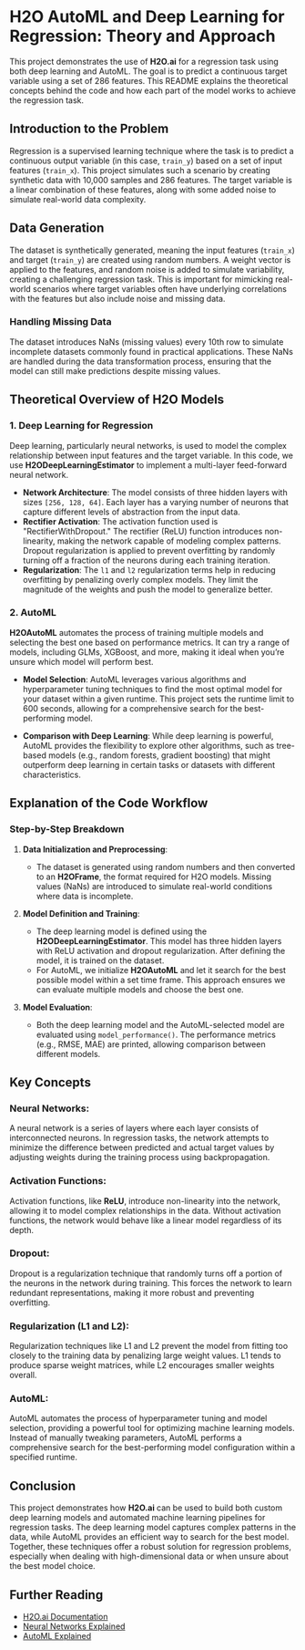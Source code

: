 # H2O AutoML and Deep Learning for Regression: Theory and Approach

This project demonstrates the use of **H2O.ai** for a regression task using both deep learning and AutoML. The goal is to predict a continuous target variable using a set of 286 features. This README explains the theoretical concepts behind the code and how each part of the model works to achieve the regression task.

## Introduction to the Problem

Regression is a supervised learning technique where the task is to predict a continuous output variable (in this case, `train_y`) based on a set of input features (`train_x`). This project simulates such a scenario by creating synthetic data with 10,000 samples and 286 features. The target variable is a linear combination of these features, along with some added noise to simulate real-world data complexity.

## Data Generation

The dataset is synthetically generated, meaning the input features (`train_x`) and target (`train_y`) are created using random numbers. A weight vector is applied to the features, and random noise is added to simulate variability, creating a challenging regression task. This is important for mimicking real-world scenarios where target variables often have underlying correlations with the features but also include noise and missing data.

### Handling Missing Data
The dataset introduces NaNs (missing values) every 10th row to simulate incomplete datasets commonly found in practical applications. These NaNs are handled during the data transformation process, ensuring that the model can still make predictions despite missing values.

## Theoretical Overview of H2O Models

### 1. **Deep Learning for Regression**

Deep learning, particularly neural networks, is used to model the complex relationship between input features and the target variable. In this code, we use **H2ODeepLearningEstimator** to implement a multi-layer feed-forward neural network.

- **Network Architecture**: 
  The model consists of three hidden layers with sizes `[256, 128, 64]`. Each layer has a varying number of neurons that capture different levels of abstraction from the input data. 
- **Rectifier Activation**: 
  The activation function used is "RectifierWithDropout." The rectifier (ReLU) function introduces non-linearity, making the network capable of modeling complex patterns. Dropout regularization is applied to prevent overfitting by randomly turning off a fraction of the neurons during each training iteration.
- **Regularization**: 
  The `l1` and `l2` regularization terms help in reducing overfitting by penalizing overly complex models. They limit the magnitude of the weights and push the model to generalize better.

### 2. **AutoML**

**H2OAutoML** automates the process of training multiple models and selecting the best one based on performance metrics. It can try a range of models, including GLMs, XGBoost, and more, making it ideal when you’re unsure which model will perform best.

- **Model Selection**: 
  AutoML leverages various algorithms and hyperparameter tuning techniques to find the most optimal model for your dataset within a given runtime. This project sets the runtime limit to 600 seconds, allowing for a comprehensive search for the best-performing model.

- **Comparison with Deep Learning**: 
  While deep learning is powerful, AutoML provides the flexibility to explore other algorithms, such as tree-based models (e.g., random forests, gradient boosting) that might outperform deep learning in certain tasks or datasets with different characteristics.

## Explanation of the Code Workflow

### Step-by-Step Breakdown

1. **Data Initialization and Preprocessing**:
   - The dataset is generated using random numbers and then converted to an **H2OFrame**, the format required for H2O models. Missing values (NaNs) are introduced to simulate real-world conditions where data is incomplete.
   
2. **Model Definition and Training**:
   - The deep learning model is defined using the **H2ODeepLearningEstimator**. This model has three hidden layers with ReLU activation and dropout regularization. After defining the model, it is trained on the dataset.
   - For AutoML, we initialize **H2OAutoML** and let it search for the best possible model within a set time frame. This approach ensures we can evaluate multiple models and choose the best one.

3. **Model Evaluation**:
   - Both the deep learning model and the AutoML-selected model are evaluated using `model_performance()`. The performance metrics (e.g., RMSE, MAE) are printed, allowing comparison between different models.

## Key Concepts

### **Neural Networks**:
A neural network is a series of layers where each layer consists of interconnected neurons. In regression tasks, the network attempts to minimize the difference between predicted and actual target values by adjusting weights during the training process using backpropagation.

### **Activation Functions**:
Activation functions, like **ReLU**, introduce non-linearity into the network, allowing it to model complex relationships in the data. Without activation functions, the network would behave like a linear model regardless of its depth.

### **Dropout**:
Dropout is a regularization technique that randomly turns off a portion of the neurons in the network during training. This forces the network to learn redundant representations, making it more robust and preventing overfitting.

### **Regularization (L1 and L2)**:
Regularization techniques like L1 and L2 prevent the model from fitting too closely to the training data by penalizing large weight values. L1 tends to produce sparse weight matrices, while L2 encourages smaller weights overall.

### **AutoML**:
AutoML automates the process of hyperparameter tuning and model selection, providing a powerful tool for optimizing machine learning models. Instead of manually tweaking parameters, AutoML performs a comprehensive search for the best-performing model configuration within a specified runtime.

## Conclusion

This project demonstrates how **H2O.ai** can be used to build both custom deep learning models and automated machine learning pipelines for regression tasks. The deep learning model captures complex patterns in the data, while AutoML provides an efficient way to search for the best model. Together, these techniques offer a robust solution for regression problems, especially when dealing with high-dimensional data or when unsure about the best model choice.

## Further Reading

- [H2O.ai Documentation](https://docs.h2o.ai/)
- [Neural Networks Explained](https://en.wikipedia.org/wiki/Artificial_neural_network)
- [AutoML Explained](https://www.automl.org/)
